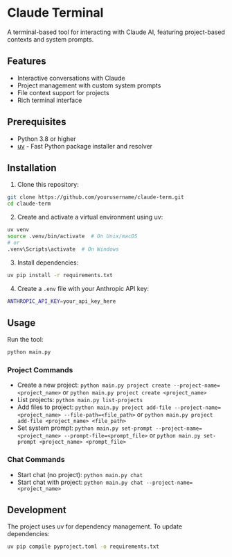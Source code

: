 # Claude Terminal

A terminal-based tool for interacting with Claude AI, featuring project-based contexts and system prompts.

## Features
- Interactive conversations with Claude
- Project management with custom system prompts
- File context support for projects
- Rich terminal interface

## Prerequisites
- Python 3.8 or higher
- [uv](https://github.com/astral-sh/uv) - Fast Python package installer and resolver

## Installation

1. Clone this repository:
```bash
git clone https://github.com/yourusername/claude-term.git
cd claude-term
```

2. Create and activate a virtual environment using uv:
```bash
uv venv
source .venv/bin/activate  # On Unix/macOS
# or
.venv\Scripts\activate  # On Windows
```

3. Install dependencies:
```bash
uv pip install -r requirements.txt
```

4. Create a `.env` file with your Anthropic API key:
```bash
ANTHROPIC_API_KEY=your_api_key_here
```

## Usage

Run the tool:
```bash
python main.py
```

### Project Commands
- Create a new project: `python main.py project create --project-name=<project_name>` or `python main.py project create <project_name>`
- List projects: `python main.py list-projects`
- Add files to project: `python main.py project add-file --project-name=<project_name> --file-path=<file_path>` or `python main.py project add-file <project_name> <file_path>`
- Set system prompt: `python main.py set-prompt --project-name=<project_name> --prompt-file=<prompt_file>` or `python main.py set-prompt <project_name> <prompt_file>`

### Chat Commands
- Start chat (no project): `python main.py chat`
- Start chat with project: `python main.py chat --project-name=<project_name>`

## Development

The project uses uv for dependency management. To update dependencies:
```bash
uv pip compile pyproject.toml -o requirements.txt
``` 